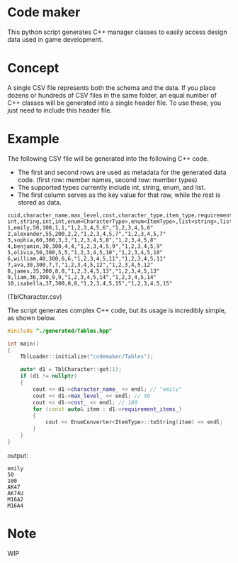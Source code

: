 # Code maker
This python script generates C++ manager classes to easily access design data used in game development.

# Concept
A single CSV file represents both the schema and the data. 
If you place dozens or hundreds of CSV files in the same folder, an equal number of C++ classes will be generated into a single header file. To use these, you just need to include this header file.

# Example
The following CSV file will be generated into the following C++ code.
- The first and second rows are used as metadata for the generated data code. (first row: member names, second row: member types)
- The supported types currently include int, string, enum, and list. 
- The first column serves as the key value for that row, while the rest is stored as data.
```
cuid,character_name,max_level,cost,character_type,item_type,requirement_quests,requirement_items
int,string,int,int,enum<CharacterType>,enum<ItemType>,list<string>,list<enum<ItemType>>
1,emily,50,100,1,1,"1,2,3,4,5,6","1,2,3,4,5,6"
2,alexander,55,200,2,2,"1,2,3,4,5,7","1,2,3,4,5,7"
3,sophia,60,300,3,3,"1,2,3,4,5,8","1,2,3,4,5,8"
4,benjamin,30,300,4,4,"1,2,3,4,5,9","1,2,3,4,5,9"
5,olivia,50,300,5,5,"1,2,3,4,5,10","1,2,3,4,5,10"
6,william,40,300,6,6,"1,2,3,4,5,11","1,2,3,4,5,11"
7,ava,30,300,7,7,"1,2,3,4,5,12","1,2,3,4,5,12"
8,james,35,300,8,8,"1,2,3,4,5,13","1,2,3,4,5,13"
9,liam,36,300,9,9,"1,2,3,4,5,14","1,2,3,4,5,14"
10,isabella,37,300,0,0,"1,2,3,4,5,15","1,2,3,4,5,15"
```
(TblCharacter.csv)


The script generates complex C++ code, but its usage is incredibly simple, as shown below.
```cpp
#include "./generated/Tables.hpp"

int main()
{
    TblLoader::initialize("codemaker/Tables");

    auto* d1 = TblCharacter::get(1);
    if (d1 != nullptr)
    {
        cout << d1->character_name_ << endl; // "emily"
        cout << d1->max_level_ << endl; // 50
        cout << d1->cost_ << endl; // 100
        for (const auto& item : d1->requirement_items_)
        {
            cout << EnumConverter<ItemType>::toString(item) << endl; 
        }
    }
}
```

output:
```
emily
50
100
AK47
AK74U
M16A2
M16A4
```

# Note
WIP
